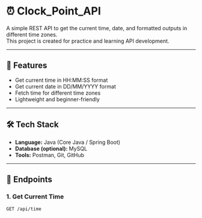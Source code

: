
# ⏰ Clock_Point_API  

A simple REST API to get the current time, date, and formatted outputs in different time zones.  
This project is created for practice and learning API development.  

---

## 🚀 Features  
- Get current time in HH:MM:SS format  
- Get current date in DD/MM/YYYY format  
- Fetch time for different time zones  
- Lightweight and beginner-friendly  

--- 

## 🛠️ Tech Stack  
- **Language:** Java (Core Java / Spring Boot)  
- **Database (optional):** MySQL  
- **Tools:** Postman, Git, GitHub  

---

## 📌 Endpoints  

### 1. Get Current Time  
```http   
GET /api/time

